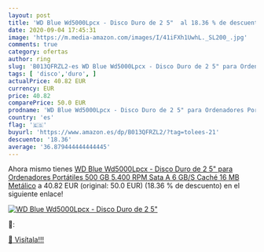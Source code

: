```yaml
---
layout: post
title: 'WD Blue Wd5000Lpcx - Disco Duro de 2 5"  al 18.36 % de descuento'
date: 2020-09-04 17:45:31
image: 'https://m.media-amazon.com/images/I/41iFXh1UwhL._SL200_.jpg'
comments: true
category: ofertas
author: ring
slug: 'B013QFRZL2-es WD Blue Wd5000Lpcx - Disco Duro de 2 5" para Ordenadores...'
tags: [ 'disco','duro', ]
actualPrice: 40.82 EUR
currency: EUR
price: 40.82
comparePrice: 50.0 EUR
prodname: 'WD Blue Wd5000Lpcx - Disco Duro de 2 5" para Ordenadores Portátiles  500 GB  5.400 RPM  Sata A 6 GB/S  Caché 16 MB   Metálico'
country: 'es'
flag: '🇪🇸'
buyurl: 'https://www.amazon.es/dp/B013QFRZL2/?tag=tolees-21'
descuento: '18.36'
average: '36.879444444444445'
---
```


Ahora mismo tienes [WD Blue Wd5000Lpcx - Disco Duro de 2 5" para Ordenadores Portátiles  500 GB  5.400 RPM  Sata A 6 GB/S  Caché 16 MB   Metálico](https://www.amazon.es/dp/B013QFRZL2/?tag=tolees-21) a 40.82 EUR (original: 50.0 EUR) (18.36 %  de descuento) en el siguiente enlace!

[![WD Blue Wd5000Lpcx - Disco Duro de 2 5" ](https://m.media-amazon.com/images/I/41iFXh1UwhL._SL200_.jpg)](https://www.amazon.es/dp/B013QFRZL2/?tag=tolees-21)

🔎:


[🛒 Visítala!!!](https://www.amazon.es/dp/B013QFRZL2/?tag=tolees-21)
